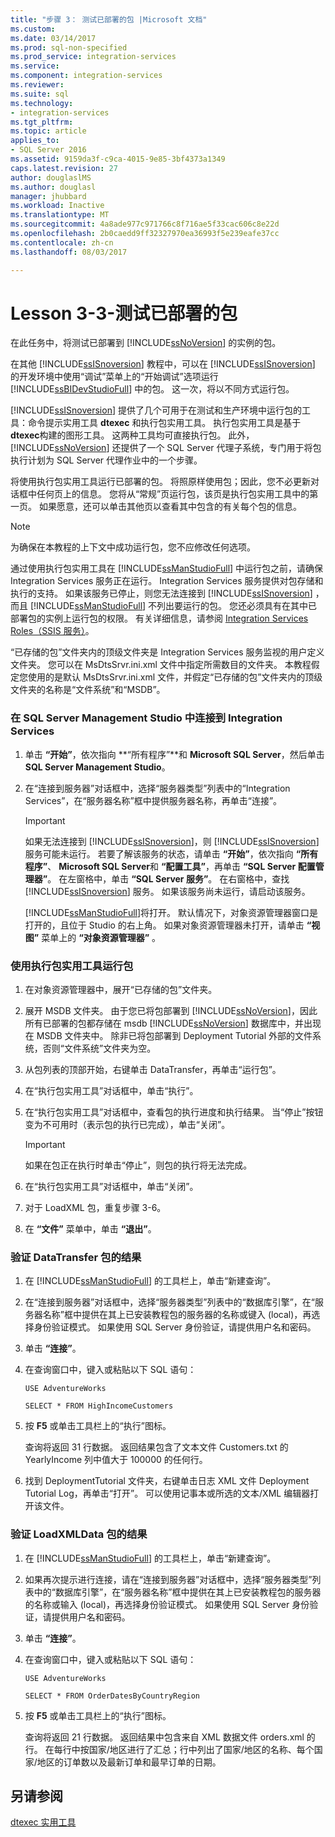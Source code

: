 ```yaml
---
title: "步骤 3： 测试已部署的包 |Microsoft 文档"
ms.custom: 
ms.date: 03/14/2017
ms.prod: sql-non-specified
ms.prod_service: integration-services
ms.service: 
ms.component: integration-services
ms.reviewer: 
ms.suite: sql
ms.technology:
- integration-services
ms.tgt_pltfrm: 
ms.topic: article
applies_to:
- SQL Server 2016
ms.assetid: 9159da3f-c9ca-4015-9e85-3bf4373a1349
caps.latest.revision: 27
author: douglaslMS
ms.author: douglasl
manager: jhubbard
ms.workload: Inactive
ms.translationtype: MT
ms.sourcegitcommit: 4a8ade977c971766c8f716ae5f33cac606c8e22d
ms.openlocfilehash: 2b0caedd9ff32327970ea36993f5e239eafe37cc
ms.contentlocale: zh-cn
ms.lasthandoff: 08/03/2017

---
```

# <a name="lesson-3-3---testing-the-deployed-packages"></a>Lesson 3-3-测试已部署的包
在此任务中，将测试已部署到 [!INCLUDE[ssNoVersion](../includes/ssnoversion-md.md)] 的实例的包。  
  
在其他 [!INCLUDE[ssISnoversion](../includes/ssisnoversion-md.md)] 教程中，可以在 [!INCLUDE[ssISnoversion](../includes/ssisnoversion-md.md)] 的开发环境中使用“调试”菜单上的“开始调试”选项运行 [!INCLUDE[ssBIDevStudioFull](../includes/ssbidevstudiofull-md.md)] 中的包。 这一次，将以不同方式运行包。  
  
[!INCLUDE[ssISnoversion](../includes/ssisnoversion-md.md)] 提供了几个可用于在测试和生产环境中运行包的工具：命令提示实用工具 **dtexec** 和执行包实用工具。 执行包实用工具是基于 **dtexec**构建的图形工具。 这两种工具均可直接执行包。 此外， [!INCLUDE[ssNoVersion](../includes/ssnoversion-md.md)] 还提供了一个 SQL Server 代理子系统，专门用于将包执行计划为 SQL Server 代理作业中的一个步骤。  
  
将使用执行包实用工具运行已部署的包。 将照原样使用包；因此，您不必更新对话框中任何页上的信息。 您将从“常规”页运行包，该页是执行包实用工具中的第一页。 如果愿意，还可以单击其他页以查看其中包含的有关每个包的信息。  
  
> [!NOTE]  
> 为确保在本教程的上下文中成功运行包，您不应修改任何选项。  
  
通过使用执行包实用工具在 [!INCLUDE[ssManStudioFull](../includes/ssmanstudiofull-md.md)] 中运行包之前，请确保 Integration Services 服务正在运行。 Integration Services 服务提供对包存储和执行的支持。 如果该服务已停止，则您无法连接到 [!INCLUDE[ssISnoversion](../includes/ssisnoversion-md.md)] ，而且 [!INCLUDE[ssManStudioFull](../includes/ssmanstudiofull-md.md)] 不列出要运行的包。 您还必须具有在其中已部署包的实例上运行包的权限。 有关详细信息，请参阅 [Integration Services Roles（SSIS 服务）](../integration-services/security/integration-services-roles-ssis-service.md)。  
  
“已存储的包”文件夹内的顶级文件夹是 Integration Services 服务监视的用户定义文件夹。 您可以在 MsDtsSrvr.ini.xml 文件中指定所需数目的文件夹。 本教程假定您使用的是默认 MsDtsSrvr.ini.xml 文件，并假定“已存储的包”文件夹内的顶级文件夹的名称是“文件系统”和“MSDB”。  
  
### <a name="to-connect-to-integration-services-in-sql-server-management-studio"></a>在 SQL Server Management Studio 中连接到 Integration Services  
  
1.  单击 **“开始”**，依次指向 **“所有程序”**和 **Microsoft SQL Server**，然后单击 **SQL Server Management Studio**。  
  
2.  在“连接到服务器”对话框中，选择“服务器类型”列表中的“Integration Services”，在“服务器名称”框中提供服务器名称，再单击“连接”。  
  
    > [!IMPORTANT]  
    > 如果无法连接到 [!INCLUDE[ssISnoversion](../includes/ssisnoversion-md.md)]，则 [!INCLUDE[ssISnoversion](../includes/ssisnoversion-md.md)] 服务可能未运行。 若要了解该服务的状态，请单击 **“开始”**，依次指向 **“所有程序”**、 **Microsoft SQL Server**和 **“配置工具”**，再单击 **“SQL Server 配置管理器”**。 在左窗格中，单击 **“SQL Server 服务”**。 在右窗格中，查找 [!INCLUDE[ssISnoversion](../includes/ssisnoversion-md.md)] 服务。 如果该服务尚未运行，请启动该服务。  
  
    [!INCLUDE[ssManStudioFull](../includes/ssmanstudiofull-md.md)]将打开。 默认情况下，对象资源管理器窗口是打开的，且位于 Studio 的右上角。 如果对象资源管理器未打开，请单击 **“视图”** 菜单上的 **“对象资源管理器”** 。  
  
### <a name="to-run-the-packages-using-the-execute-package-utility"></a>使用执行包实用工具运行包  
  
1.  在对象资源管理器中，展开“已存储的包”文件夹。  
  
2.  展开 MSDB 文件夹。 由于您已将包部署到 [!INCLUDE[ssNoVersion](../includes/ssnoversion-md.md)]，因此所有已部署的包都存储在 msdb [!INCLUDE[ssNoVersion](../includes/ssnoversion-md.md)] 数据库中，并出现在 MSDB 文件夹中。 除非已将包部署到 Deployment Tutorial 外部的文件系统，否则“文件系统”文件夹为空。  
  
3.  从包列表的顶部开始，右键单击 DataTransfer，再单击“运行包”。  
  
4.  在“执行包实用工具”对话框中，单击“执行”。  
  
5.  在“执行包实用工具”对话框中，查看包的执行进度和执行结果。 当“停止”按钮变为不可用时（表示包的执行已完成），单击“关闭”。  
  
    > [!IMPORTANT]  
    > 如果在包正在执行时单击“停止”，则包的执行将无法完成。  
  
6.  在“执行包实用工具”对话框中，单击“关闭”。  
  
7.  对于 LoadXML 包，重复步骤 3-6。  
  
8.  在 **“文件”** 菜单中，单击 **“退出”**。  
  
### <a name="to-verify-the-results-of-the-datatransfer-package"></a>验证 DataTransfer 包的结果  
  
1.  在 [!INCLUDE[ssManStudioFull](../includes/ssmanstudiofull-md.md)] 的工具栏上，单击“新建查询”。  
  
2.  在“连接到服务器”对话框中，选择“服务器类型”列表中的“数据库引擎”，在“服务器名称”框中提供在其上已安装教程包的服务器的名称或键入 (local)，再选择身份验证模式。 如果使用 SQL Server 身份验证，请提供用户名和密码。  
  
3.  单击 **“连接”**。  
  
4.  在查询窗口中，键入或粘贴以下 SQL 语句：  
  
    `USE AdventureWorks`  
  
    `SELECT * FROM HighIncomeCustomers`  
  
5.  按 **F5** 或单击工具栏上的“执行”图标。  
  
    查询将返回 31 行数据。 返回结果包含了文本文件 Customers.txt 的 YearlyIncome 列中值大于 100000 的任何行。  
  
6.  找到 DeploymentTutorial 文件夹，右键单击日志 XML 文件 Deployment Tutorial Log，再单击“打开”。 可以使用记事本或所选的文本/XML 编辑器打开该文件。  
  
### <a name="to-verify-the-results-of-the-loadxmldata-package"></a>验证 LoadXMLData 包的结果  
  
1.  在 [!INCLUDE[ssManStudioFull](../includes/ssmanstudiofull-md.md)] 的工具栏上，单击“新建查询”。  
  
2.  如果再次提示进行连接，请在“连接到服务器”对话框中，选择“服务器类型”列表中的“数据库引擎”，在“服务器名称”框中提供在其上已安装教程包的服务器的名称或输入 (local)，再选择身份验证模式。 如果使用 SQL Server 身份验证，请提供用户名和密码。  
  
3.  单击 **“连接”**。  
  
4.  在查询窗口中，键入或粘贴以下 SQL 语句：  
  
    `USE AdventureWorks`  
  
    `SELECT * FROM OrderDatesByCountryRegion`  
  
5.  按 **F5** 或单击工具栏上的“执行”图标。  
  
    查询将返回 21 行数据。 返回结果中包含来自 XML 数据文件 orders.xml 的行。 在每行中按国家/地区进行了汇总；行中列出了国家/地区的名称、每个国家/地区的订单数以及最新订单和最早订单的日期。  
  
## <a name="see-also"></a>另请参阅  
[dtexec 实用工具](../integration-services/packages/dtexec-utility.md)  
  
  
  

